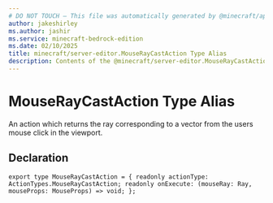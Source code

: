 ```yaml
---
# DO NOT TOUCH — This file was automatically generated by @minecraft/api-docs-generator, to report problems file an issue at https://github.com/Mojang/minecraft-scripting-libraries
author: jakeshirley
ms.author: jashir
ms.service: minecraft-bedrock-edition
ms.date: 02/10/2025
title: minecraft/server-editor.MouseRayCastAction Type Alias
description: Contents of the @minecraft/server-editor.MouseRayCastAction type alias.
---
```

# MouseRayCastAction Type Alias

An action which returns the ray corresponding to a vector from the users mouse click in the viewport.

## Declaration
`export type MouseRayCastAction = {
    readonly actionType: ActionTypes.MouseRayCastAction;
    readonly onExecute: (mouseRay: Ray, mouseProps: MouseProps) => void;
};`
